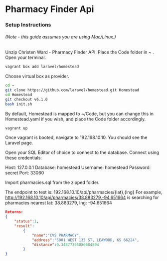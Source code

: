 # Pharmacy Finder Api
### Setup Instructions
###### (Note - this guide assumes you are using Mac/Linux.)

Unzip Christen Ward - Pharmacy Finder API. Place the Code folder in ~ .
Open your terminal.
``` sh
vagrant box add laravel/homestead
```

Choose virtual box as provider.
``` sh
cd ~
git clone https://github.com/laravel/homestead.git Homestead
cd Homestead
git checkout v6.1.0
bash init.sh
```

By default, Homestead is mapped to ~/Code, but you can change this in Homestead.yaml if you wish, and place the Code folder accordingly.
``` sh
vagrant up
```

Once vagrant is booted, navigate to 192.168.10.10. You should see the Laravel page.

Open your SQL Editor of choice to connect to the database. Connect using these credentials:

Host: 127.0.0.1
Database: homestead
Username: homestead
Password: secret
Port: 33060

Import pharmacies.sql from the zipped folder.

The endpoint to test is: 192.168.10.10/api/pharmacies/{lat},{lng} 
For example, http://192.168.10.10/api/pharmacies/38.883279,-94.651664 is searching for pharmacies nearest lat: 38.883279, lng: -94.651664
``` json
Returns:
{
	"status":1,
	"result":	
		{
			"name":"CVS PHARMACY",
			"address":"5001 WEST 135 ST, LEAWOOD, KS 66224",
			"distance":0.34877395086684804
		}	
}
```
